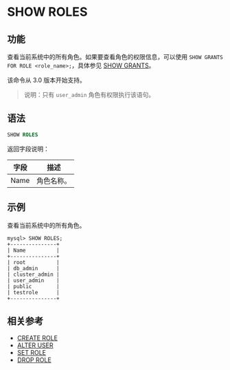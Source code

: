 # SHOW ROLES

## 功能

查看当前系统中的所有角色。如果要查看角色的权限信息，可以使用 `SHOW GRANTS FOR ROLE <role_name>;`，具体参见 [SHOW GRANTS](SHOW%20GRANTS.md)。

该命令从 3.0 版本开始支持。

> 说明：只有 `user_admin` 角色有权限执行该语句。

## 语法

```SQL
SHOW ROLES
```

返回字段说明：

| **字段** | **描述**   |
| -------- | ---------- |
| Name     | 角色名称。 |

## 示例

查看当前系统中的所有角色。

```Plain
mysql> SHOW ROLES;
+---------------+
| Name          |
+---------------+
| root          |
| db_admin      |
| cluster_admin |
| user_admin    |
| public        |
| testrole      |
+---------------+
```

## 相关参考

- [CREATE ROLE](CREATE%20ROLE.md)
- [ALTER USER](ALTER%20USER.md)
- [SET ROLE](SET%20ROLE.md)
- [DROP ROLE](DROP%20ROLE.md)

